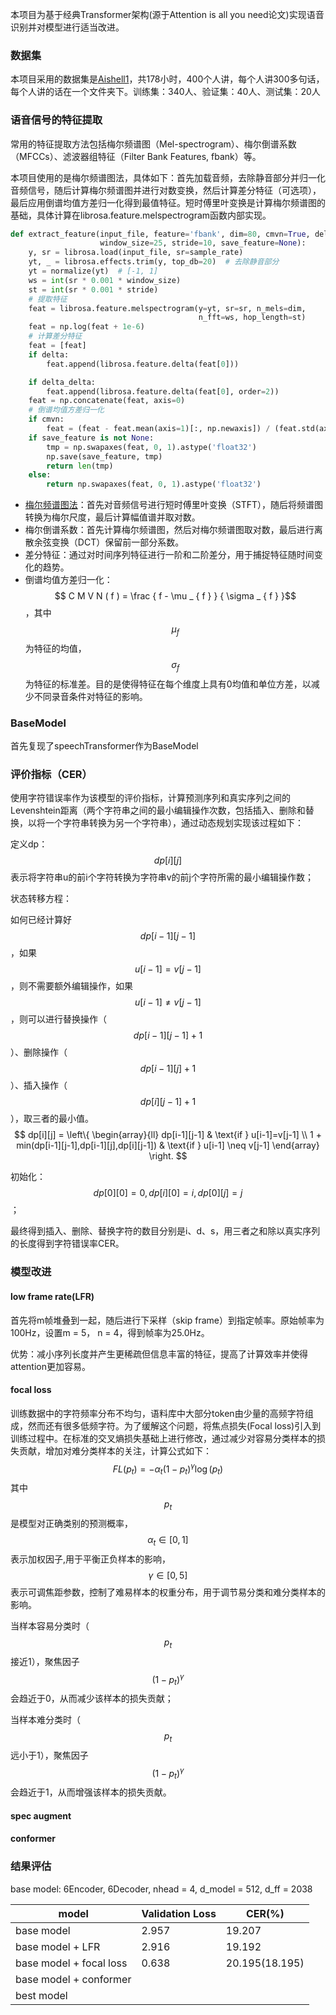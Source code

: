 本项目为基于经典Transformer架构(源于Attention is all you need论文)实现语音识别并对模型进行适当改进。

### 数据集

本项目采用的数据集是[Aishell1](https://www.openslr.org/33/)，共178小时，400个人讲，每个人讲300多句话，每个人讲的话在一个文件夹下。训练集：340人、验证集：40人、测试集：20人

### 语音信号的特征提取

常用的特征提取方法包括梅尔频谱图（Mel-spectrogram）、梅尔倒谱系数（MFCCs）、滤波器组特征（Filter Bank Features, fbank）等。

本项目使用的是梅尔频谱图法，具体如下：首先加载音频，去除静音部分并归一化音频信号，随后计算梅尔频谱图并进行对数变换，然后计算差分特征（可选项），最后应用倒谱均值方差归一化得到最值特征。短时傅里叶变换是计算梅尔频谱图的基础，具体计算在librosa.feature.melspectrogram函数内部实现。

```python
def extract_feature(input_file, feature='fbank', dim=80, cmvn=True, delta=False, delta_delta=False,
                    window_size=25, stride=10, save_feature=None):
    y, sr = librosa.load(input_file, sr=sample_rate)
    yt, _ = librosa.effects.trim(y, top_db=20)  # 去除静音部分
    yt = normalize(yt)	# [-1, 1]
    ws = int(sr * 0.001 * window_size)
    st = int(sr * 0.001 * stride)
    # 提取特征
    feat = librosa.feature.melspectrogram(y=yt, sr=sr, n_mels=dim,
                                          n_fft=ws, hop_length=st)
    feat = np.log(feat + 1e-6)
    # 计算差分特征
    feat = [feat]
    if delta:
        feat.append(librosa.feature.delta(feat[0]))

    if delta_delta:
        feat.append(librosa.feature.delta(feat[0], order=2))
    feat = np.concatenate(feat, axis=0)
    # 倒谱均值方差归一化
    if cmvn:
        feat = (feat - feat.mean(axis=1)[:, np.newaxis]) / (feat.std(axis=1) + 1e-16)[:, np.newaxis]
    if save_feature is not None:
        tmp = np.swapaxes(feat, 0, 1).astype('float32')
        np.save(save_feature, tmp)
        return len(tmp)
    else:
        return np.swapaxes(feat, 0, 1).astype('float32')
```

- [梅尔频谱图法](https://blog.csdn.net/qq_44250700/article/details/125372510)：首先对音频信号进行短时傅里叶变换（STFT），随后将频谱图转换为梅尔尺度，最后计算幅值谱并取对数。
- 梅尔倒谱系数：首先计算梅尔频谱图，然后对梅尔频谱图取对数，最后进行离散余弦变换（DCT）保留前一部分系数。
- 差分特征：通过对时间序列特征进行一阶和二阶差分，用于捕捉特征随时间变化的趋势。
- 倒谱均值方差归一化：$$ C M V N ( f ) = \frac { f - \mu _ { f } } { \sigma _ { f } }$$，其中$$\mu _ { f }$$为特征的均值，$$\sigma _ { f }$$为特征的标准差。目的是使得特征在每个维度上具有0均值和单位方差，以减少不同录音条件对特征的影响。

### BaseModel

首先复现了speechTransformer作为BaseModel

### 评价指标（CER）

使用字符错误率作为该模型的评价指标，计算预测序列和真实序列之间的Levenshtein距离（两个字符串之间的最小编辑操作次数，包括插入、删除和替换，以将一个字符串转换为另一个字符串），通过动态规划实现该过程如下：

定义dp：$$dp[i][j]$$表示将字符串u的前i个字符转换为字符串v的前j个字符所需的最小编辑操作数；

状态转移方程：

如何已经计算好$$dp[i-1][j-1]$$，如果$$u[i-1]=v[j-1]$$，则不需要额外编辑操作，如果$$u[i-1] \neq v[j-1]$$，则可以进行替换操作（$$dp[i-1][j-1] + 1$$）、删除操作（$$dp[i-1][j] + 1$$）、插入操作（$$dp[i][j-1] + 1$$），取三者的最小值。
$$
dp[i][j] = \left\{
\begin{array}{ll}
dp[i-1][j-1] & \text{if } u[i-1]=v[j-1] \\
1 + min(dp[i-1][j-1],dp[i-1][j],dp[i][j-1]) & \text{if } u[i-1] \neq v[j-1]
\end{array}
\right.
$$


初始化：$$dp[0][0] = 0, dp[i][0] = i, dp[0][j] = j$$；

最终得到插入、删除、替换字符的数目分别是i、d、s，用三者之和除以真实序列的长度得到字符错误率CER。

### 模型改进

#### low frame rate(LFR)

首先将m帧堆叠到一起，随后进行下采样（skip frame）到指定帧率。原始帧率为100Hz，设置m = 5， n = 4，得到帧率为25.0Hz。

优势：减小序列长度并产生更稀疏但信息丰富的特征，提高了计算效率并使得attention更加容易。

#### focal loss

训练数据中的字符频率分布不均匀，语料库中大部分token由少量的高频字符组成，然而还有很多低频字符。为了缓解这个问题，将焦点损失(Focal loss)引入到训练过程中。在标准的交叉熵损失基础上进行修改，通过减少对容易分类样本的损失贡献，增加对难分类样本的关注，计算公式如下：
$$
F L ( p _ { t } ) = - \alpha _ { t } ( 1 - p _ { t } ) ^ { \gamma } \log ( p _ { t } )
$$
其中$$p _ { t }$$是模型对正确类别的预测概率，$$\alpha _ { t } \in [0, 1 ] $$表示加权因子,用于平衡正负样本的影响，$$ \gamma \in \left[ 0 , 5 \right]$$表示可调焦距参数，控制了难易样本的权重分布，用于调节易分类和难分类样本的影响。

当样本容易分类时（$$p _ { t }$$接近1），聚焦因子$$( 1 - p _ { t } ) ^ { \gamma }$$会趋近于0，从而减少该样本的损失贡献；

当样本难分类时（$$p _ { t }$$远小于1），聚焦因子$$( 1 - p _ { t } ) ^ { \gamma }$$会趋近于1，从而增强该样本的损失贡献。

#### spec augment



#### conformer



### 结果评估

base model:  6Encoder, 6Decoder, nhead = 4, d_model = 512, d_ff = 2038

| model                   | Validation Loss | CER(%)         |
| ----------------------- | --------------- | -------------- |
| base model              | 2.957           | 19.207         |
| base model + LFR        | 2.916           | 19.192         |
| base model + focal loss | 0.638           | 20.195(18.195) |
| base model + conformer  |                 |                |
| best model              |                 |                |


